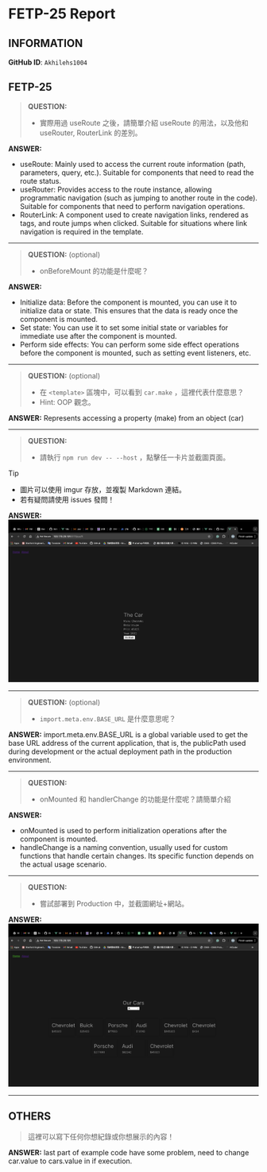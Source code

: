 # FETP-25 Report

## INFORMATION
**GitHub ID**: `Akhilehs1004`

## FETP-25

> **QUESTION:** 
> - 實際用過 useRoute 之後，請簡單介紹 useRoute 的用法，以及他和 useRouter, RouterLink 的差別。

**ANSWER:** 
- useRoute: Mainly used to access the current route information (path, parameters, query, etc.). Suitable for components that need to read the route status.
- useRouter: Provides access to the route instance, allowing programmatic navigation (such as jumping to another route in the code). Suitable for components that need to perform navigation operations.
- RouterLink: A component used to create navigation links, rendered as <a> tags, and route jumps when clicked. Suitable for situations where link navigation is required in the template.

---

> **QUESTION:** (optional) 
> - onBeforeMount 的功能是什麼呢？

**ANSWER:** 
- Initialize data: Before the component is mounted, you can use it to initialize data or state. This ensures that the data is ready once the component is mounted. 
- Set state: You can use it to set some initial state or variables for immediate use after the component is mounted. 
- Perform side effects: You can perform some side effect operations before the component is mounted, such as setting event listeners, etc.

---

> **QUESTION:** (optional) 
> - 在 `<template>` 區塊中，可以看到 `car.make` ，這裡代表什麼意思？ 
> - Hint: OOP 觀念。

**ANSWER:** Represents accessing a property (make) from an object (car)

---

> **QUESTION:**
> - 請執行 `npm run dev -- --host` ，點擊任一卡片並截圖頁面。

> [!TIP]
> - 圖片可以使用 imgur 存放，並複製 Markdown 連結。
> - 若有疑問請使用 issues 發問！

**ANSWER:** ![npm run dev -- --host](https://github.com/Akhilesh1004/Forex_trading_strategy/blob/351a2582fce4a252986f47d89f048a20e85c881a/03.png)

---

> **QUESTION:** (optional)
> - `import.meta.env.BASE_URL`  是什麼意思呢？

**ANSWER:** import.meta.env.BASE_URL is a global variable used to get the base URL address of the current application, that is, the publicPath used during development or the actual deployment path in the production environment.

---

> **QUESTION:**
> - onMounted 和 handlerChange 的功能是什麼呢？請簡單介紹

**ANSWER:** 
- onMounted is used to perform initialization operations after the component is mounted.
- handleChange is a naming convention, usually used for custom functions that handle certain changes. Its specific function depends on the actual usage scenario.

---

> **QUESTION:**
> - 嘗試部署到 Production 中，並截圖網址+網站。

**ANSWER:** ![build production](https://github.com/Akhilesh1004/Forex_trading_strategy/blob/9e4aaafc51aa9c75b753a69b81d5f21a4a855450/04.png)

---

## OTHERS

> 這裡可以寫下任何你想紀錄或你想展示的內容！

**ANSWER:** last part of example code have some problem, need to change car.value to cars.value in if execution.
